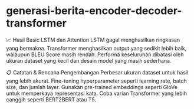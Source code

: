 # generasi-berita-encoder-decoder-transformer
📈 Hasil
Basic LSTM dan Attention LSTM gagal menghasilkan ringkasan yang bermakna.
Transformer menghasilkan output yang sedikit lebih baik, walaupun BLEU Score masih rendah.
Performa keseluruhan dibatasi oleh ukuran dataset yang kecil dan desain model yang masih sederhana.

📋 Catatan & Rencana Pengembangan
Perbesar ukuran dataset untuk hasil yang lebih akurat.
Fine-tuning hyperparameter seperti learning rate, batch size, dan jumlah layer.
Gunakan pre-trained embeddings seperti GloVe untuk memperkaya representasi kata.
Coba varian Transformer yang lebih canggih seperti BERT2BERT atau T5.
